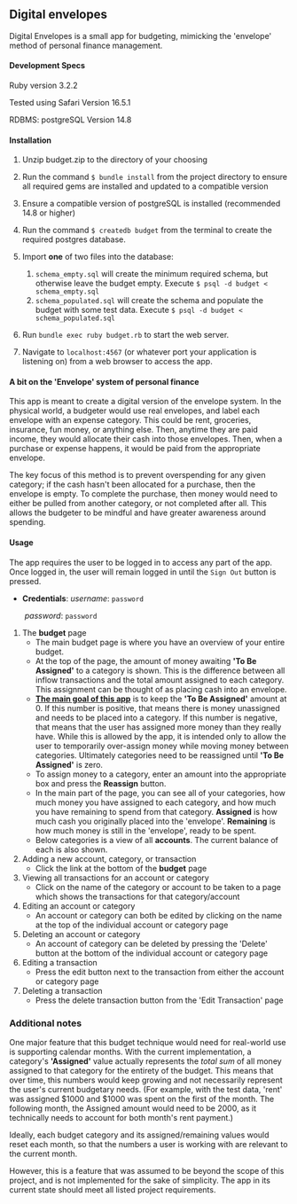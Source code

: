 ## Digital envelopes

Digital Envelopes is a small app for budgeting, mimicking the 'envelope' method of personal finance management.

#### Development Specs

Ruby version 3.2.2

Tested using Safari Version 16.5.1

RDBMS: postgreSQL Version 14.8

#### Installation

1. Unzip budget.zip to the directory of your choosing
2. Run the command `$ bundle install` from the project directory to ensure all required gems are installed and updated to a compatible version
3. Ensure a compatible version of postgreSQL is installed (recommended 14.8 or higher)
4. Run the command `$ createdb budget` from the terminal to create the required postgres database.
5. Import **one** of two files into the database:
   1. `schema_empty.sql` will create the minimum required schema, but otherwise leave the budget empty. Execute `$ psql -d budget < schema_empty.sql`
   2.  `schema_populated.sql` will create the schema and populate the budget with some test data. Execute `$ psql -d budget < schema_populated.sql`

6. Run `bundle exec ruby budget.rb` to start the web server.
7. Navigate to `localhost:4567` (or whatever port your application is listening on) from a web browser to access the app.

#### A bit on the 'Envelope' system of personal finance

This app is meant to create a digital version of the envelope system. In the physical world, a budgeter would use real envelopes, and label each envelope with an expense category. This could be rent, groceries, insurance, fun money, or anything else. Then, anytime they are paid income, they would allocate their cash into those envelopes. Then, when a purchase or expense happens, it would be paid from the appropriate envelope.

The key focus of this method is to prevent overspending for any given category; if the cash hasn't been allocated for a purchase, then the envelope is empty. To complete the purchase, then money would need to either be pulled from another category, or not completed after all. This allows the budgeter to be mindful and have greater awareness around spending.

#### Usage

The app requires the user to be logged in to access any part of the app. Once logged in, the user will remain logged in until the `Sign Out` button is pressed.

- **Credentials**: *username*: `password` 

  ​        			  *password*: `password`

1. The **budget** page
   - The main budget page is where you have an overview of your entire budget. 
   - At the top of the page, the amount of money awaiting **'To Be Assigned'** to a category is shown. This is the difference between all inflow transactions and the total amount assigned to each category. This assignment can be thought of as placing cash into an envelope.
   - **<u>The main goal of this app</u>** is to keep the **'To Be Assigned'** amount at 0. If this number is positive, that means there is money unassigned and needs to be placed into a category. If this number is negative, that means that the user has assigned more money than they really have. While this is allowed by the app, it is intended only to allow the user to temporarily over-assign money while moving money between categories. Ultimately categories need to be reassigned until **'To Be Assigned'** is zero.
   - To assign money to a category, enter an amount into the appropriate box and press the **Reassign** button.
   - In the main part of the page, you can see all of your categories, how much money you have assigned to each category, and how much you have remaining to spend from that category. **Assigned** is how much cash you originally placed into the 'envelope'. **Remaining** is how much money is still in the 'envelope', ready to be spent.
   - Below categories is a view of all **accounts**. The current balance of each is also shown.
2. Adding a new account, category, or transaction
   - Click the link at the bottom of the **budget** page
3. Viewing all transactions for an account or category
   - Click on the name of the category or account to be taken to a page which shows the transactions for that category/account
4. Editing an account or category
   - An account or category can both be edited by clicking on the name at the top of the individual account or category page
5. Deleting an account or category
   - An account of category can be deleted by pressing the 'Delete' button at the bottom of the individual account or category page
6. Editing a transaction
   - Press the edit button next to the transaction from either the account or category page
7. Deleting a transaction
   - Press the delete transaction button from the 'Edit Transaction' page

### Additional notes

One major feature that this budget technique would need for real-world use is supporting calendar months. With the current implementation, a category's **'Assigned'** value actually represents the *total sum* of all money assigned to that category for the entirety of the budget. This means that over time, this numbers would keep growing and not necessarily represent the user's current budgetary needs. (For example, with the test data, 'rent' was assigned $1000 and $1000 was spent on the first of the month. The following month, the Assigned amount would need to be 2000, as it technically needs to account for both month's rent payment.)

Ideally, each budget category and its assigned/remaining values would reset each month, so that the numbers a user is working with are relevant to the current month.

However, this is a feature that was assumed to be beyond the scope of this project, and is not implemented for the sake of simplicity. The app in its current state should meet all listed project requirements.